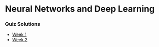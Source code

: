 # Neural Networks and Deep Learning

### Quiz Solutions

- [Week 1](https://github.com/acelyavul/coursera_deep_learning/blob/main/1-Introduction%20to%20deep%20learning.md)
- [Week 2](https://github.com/acelyavul/coursera_deep_learning/blob/main/2-Neural%20Network%20Basics.md)
